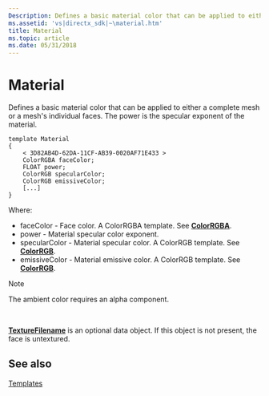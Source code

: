 ```yaml
---
Description: Defines a basic material color that can be applied to either a complete mesh or a mesh's individual faces. The power is the specular exponent of the material.
ms.assetid: 'vs|directx_sdk|~\material.htm'
title: Material
ms.topic: article
ms.date: 05/31/2018
---
```


# Material

Defines a basic material color that can be applied to either a complete mesh or a mesh's individual faces. The power is the specular exponent of the material.

``` syntax
template Material
{
    < 3D82AB4D-62DA-11CF-AB39-0020AF71E433 >
    ColorRGBA faceColor;
    FLOAT power;
    ColorRGB specularColor;
    ColorRGB emissiveColor;
    [...]
} 
```

Where:

-   faceColor - Face color. A ColorRGBA template. See [**ColorRGBA**](colorrgba.md).
-   power - Material specular color exponent.
-   specularColor - Material specular color. A ColorRGB template. See [**ColorRGB**](colorrgb.md).
-   emissiveColor - Material emissive color. A ColorRGB template. See [**ColorRGB**](colorrgb.md).

> [!Note]  
> The ambient color requires an alpha component.

 

[**TextureFilename**](texturefilename.md) is an optional data object. If this object is not present, the face is untextured.

## See also

<dl> <dt>

[Templates](dx9-graphics-reference-x-file-format-templates.md)
</dt> </dl>

 

 



